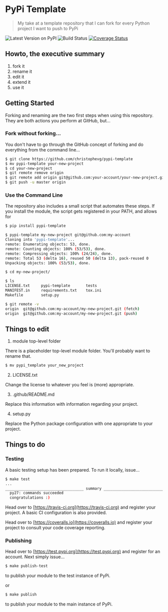 # PyPi Template

> My take at a template repository that I can fork for every Python project I want to push to PyPi

![[Latest Version on PyPI](https://pypi.python.org/pypi/pypi-template/)](https://img.shields.io/pypi/v/pypi-template.svg)
![[Build Status](http://travis-ci.org/christophevg/pypi-template)](https://secure.travis-ci.org/christophevg/pypi-template.svg?branch=master)
[![Coverage Status](https://coveralls.io/repos/github/christophevg/pypi-template/badge.svg?branch=master)](https://coveralls.io/github/christophevg/pypi-template?branch=master)

## Howto, the executive summary

1. fork it
2. rename it
3. edit it
4. extend it
5. use it

## Getting Started

Forking and renaming are the two first steps when using this repository. They are both actions you perform at GitHub, but...

### Fork without forking...

You don't have to go through the GitHub concept of forking and do everything from the command line...

```bash
$ git clone https://github.com/christophevg/pypi-template
$ mv pypi-template your-new-project
$ cd your-new-project
$ git remote remove origin
$ git remote add origin git@github.com:your-account/your-new-project.git
$ git push -u master origin
```

### Use the Command Line

The repository also includes a small script that automates these steps. If you install the module, the script gets registered in your PATH, and allows for

```bash
$ pip install pypi-template

$ pypi-template my-new-project git@github.com:my-account
Cloning into 'pypi-template'...
remote: Enumerating objects: 53, done.
remote: Counting objects: 100% (53/53), done.
remote: Compressing objects: 100% (24/24), done.
remote: Total 53 (delta 16), reused 50 (delta 13), pack-reused 0
Unpacking objects: 100% (53/53), done.

$ cd my-new-project/

$ ls
LICENSE.txt		pypi-template		tests
MANIFEST.in		requirements.txt	tox.ini
Makefile		setup.py

$ git remote -v
origin	git@github.com:my-account/my-new-project.git (fetch)
origin	git@github.com:my-account/my-new-project.git (push)
```
## Things to edit

1. module top-level folder

There is a placeholder top-level module folder. You'll probably want to rename that.

```bash
$ mv pypi_template your_new_project
```

2. LICENSE.txt

Change the license to whatever you feel is (more) appropriate.

3. .github/README.md

Replace this information with information regarding your project.

4. setup.py

Replace the Python package configuration with one appropriate to your project.

## Things to do

### Testing

A basic testing setup has been prepared. To run it locally, issue...

```bash
$ make test
...
___________________________________ summary ____________________________________
  py27: commands succeeded
  congratulations :)
```

Head over to [https://travis-ci.org](https://travis-ci.org) and register your project. A basic CI configuration is also provided.

Head over to [https://coveralls.io](https://coveralls.io) and register your project to consult your code coverage reporting.

### Publishing

Head over to [https://test.pypi.org](https://test.pypi.org) and register for an account. Next simply issue...

```bash
$ make publish-test
```

to publish your module to the test instance of PyPi.

or

```bash
$ make publish
```

to publish your module to the main instance of PyPi.
